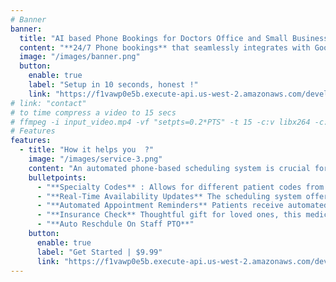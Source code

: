 ```yaml
---
# Banner
banner:
  title: "AI based Phone Bookings for Doctors Office and Small Business"
  content: "**24/7 Phone bookings** that seamlessly integrates with Google Calendar, automatically blocks holidays, sends booking and cancellation notifications and automatically adjusts/reschedules appointments based on staff availability."
  image: "/images/banner.png"
  button:
    enable: true
    label: "Setup in 10 seconds, honest !"
    link: "https://f1vawp0e5b.execute-api.us-west-2.amazonaws.com/develop/lam-bk-googlework-api/init"
# link: "contact"    
# to time compress a video to 15 secs    
# ffmpeg -i input_video.mp4 -vf "setpts=0.2*PTS" -t 15 -c:v libx264 -c:a aac -strict experimental output.mp4
# Features
features:
  - title: "How it helps you  ?"
    image: "/images/service-3.png"
    content: "An automated phone-based scheduling system is crucial for optimizing efficiency in doctor's offices. It streamlines appointment management, reducing administrative burdens. Real-time updates minimize scheduling conflicts, automated reminders decrease no-shows, and integrated telemedicine enhances flexibility. Along with AI, our technology ensures smoother operations, improving patient experience and allowing healthcare professionals to focus on delivering quality care."
    bulletpoints:
      - "**Specialty Codes** : Allows for different patient codes from new patient to serious patient and with different appointment durations"
      - "**Real-Time Availability Updates** The scheduling system offers real-time updates on doctors' availability, allowing patients to choose from open time slots and reducing the likelihood of scheduling conflicts."
      - "**Automated Appointment Reminders** Patients receive automated reminders via SMS or push notifications, reducing no-shows and ensuring that they are well-prepared for their upcoming appointments."
      - "**Insurance Check** Thoughtful gift for loved ones, this medical alert card provides reliability during an emergency, as electronic gadgets may fail to provide instant information due to dead batteries, passcodes, or other hindrances."
      - "**Auto Reschdule On Staff PTO**"
    button:
      enable: true
      label: "Get Started | $9.99"
      link: "https://f1vawp0e5b.execute-api.us-west-2.amazonaws.com/develop/lam-bk-googlework-api/init"
---
```


